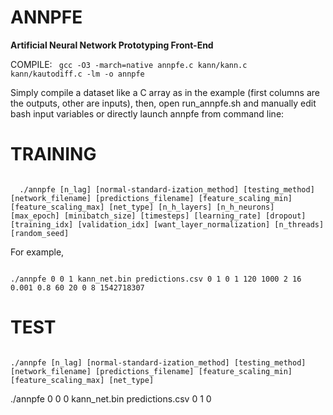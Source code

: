 # ANNPFE
<b>Artificial Neural Network Prototyping Front-End</b>

COMPILE:
<code>
  gcc -O3 -march=native annpfe.c kann/kann.c kann/kautodiff.c -lm -o annpfe
</code>

Simply compile a dataset like a C array as in the example (first columns are the outputs, other are inputs), then, open run_annpfe.sh and manually edit bash input variables or directly launch annpfe from command line:

# TRAINING
<code>
  ./annpfe [n_lag] [normal-standard-ization_method] [testing_method] [network_filename] [predictions_filename] [feature_scaling_min] [feature_scaling_max] [net_type] [n_h_layers] [n_h_neurons] [max_epoch] [minibatch_size] [timesteps] [learning_rate] [dropout] [training_idx] [validation_idx] [want_layer_normalization] [n_threads] [random_seed]
</code>

For example,

<code>
./annpfe 0 0 1 kann_net.bin predictions.csv 0 1 0 1 120 1000 2 16 0.001 0.8 60 20 0 8 1542718307
</code>

# TEST
<code>
./annpfe [n_lag] [normal-standard-ization_method] [testing_method] [network_filename] [predictions_filename] [feature_scaling_min] [feature_scaling_max] [net_type]
</code>

<example-string> ./annpfe 0 0 0 kann_net.bin predictions.csv 0 1 0 </example-string>
